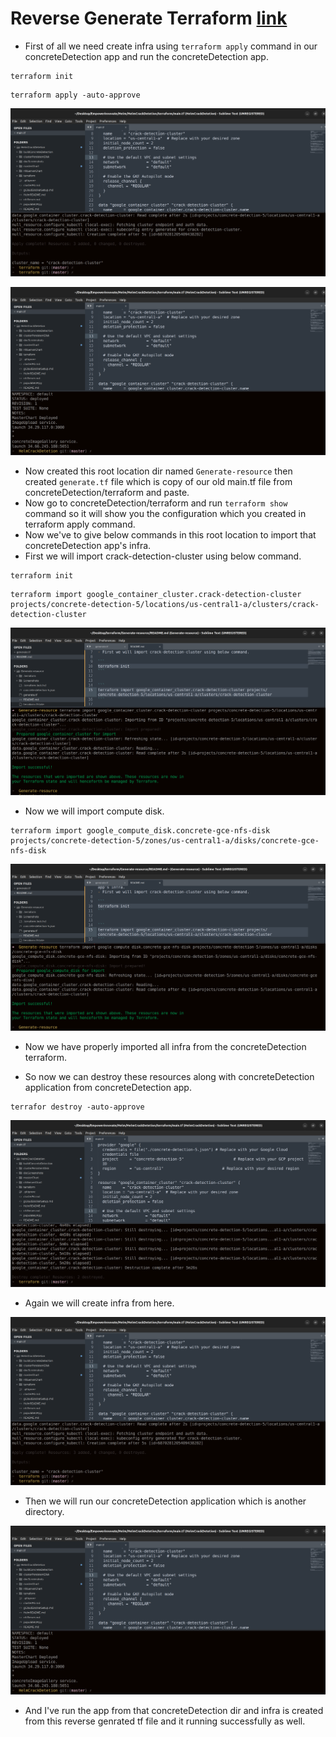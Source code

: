 # Reverse Generate Terraform [link](https://www.youtube.com/watch?v=KzJsJHg3ftk)

- First of all we need create infra using `terraform apply` command in our concreteDetection app and run the concreteDetection app.

```
terraform init
```

```
terraform apply -auto-approve
```

![Terraform Apply](/Screenshots/terraformApply.png)

![run app](/Screenshots/runApp.png)

- Now created this root location dir named `Generate-resource` then created `generate.tf` file which is copy of our old main.tf file from concreteDetection/terraform and paste.
- Now go to concreteDetection/terraform and run `terraform show` command so it will show you the configuration which you created in terraform apply command.
- Now we've to give below commands in this root location to import that concreteDetection app's infra.
- First we will import crack-detection-cluster using below command.

```
terraform init
```


```
terraform import google_container_cluster.crack-detection-cluster projects/concrete-detection-5/locations/us-central1-a/clusters/crack-detection-cluster
```

![Terraform Import](/Screenshots/import-k8s-cluster.png)

- Now we will import compute disk.

```
terraform import google_compute_disk.concrete-gce-nfs-disk projects/concrete-detection-5/zones/us-central1-a/disks/concrete-gce-nfs-disk
```

![Terraform Import](/Screenshots/import-compute-disk.png)

- Now we have properly imported all infra from the concreteDetection terraform.

- So now we can destroy these resources along with concreteDetection application from concreteDetection app.

```
terrafor destroy -auto-approve
```

![Terraform Destroy](/Screenshots/destroyTerraformApp.png)

- Again we will create infra from here.

![Terraform Apply](/Screenshots/terraformApply.png)

- Then we will run our concreteDetection application which is another directory.

![run app](/Screenshots/runApp.png)

- And I've run the app from that concreteDetection dir and infra is created from this reverse genrated tf file and it running successfully as well.
